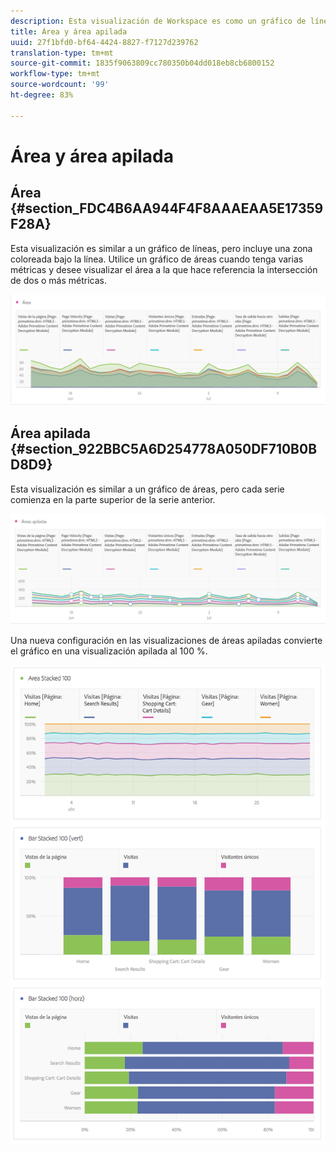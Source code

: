 ```yaml
---
description: Esta visualización de Workspace es como un gráfico de líneas, pero con un área de color debajo de la línea.
title: Área y área apilada
uuid: 27f1bfd0-bf64-4424-8827-f7127d239762
translation-type: tm+mt
source-git-commit: 1835f9063809cc780350b04dd018eb8cb6800152
workflow-type: tm+mt
source-wordcount: '99'
ht-degree: 83%

---
```



# Área y área apilada

## Área {#section_FDC4B6AA944F4F8AAAEAA5E17359F28A}

Esta visualización es similar a un gráfico de líneas, pero incluye una zona coloreada bajo la línea. Utilice un gráfico de áreas cuando tenga varias métricas y desee visualizar el área a la que hace referencia la intersección de dos o más métricas.

![](assets/area.png)

## Área apilada {#section_922BBC5A6D254778A050DF710B0BD8D9}

Esta visualización es similar a un gráfico de áreas, pero cada serie comienza en la parte superior de la serie anterior.

![](assets/area-stacked.png)

Una nueva configuración en las visualizaciones de áreas apiladas convierte el gráfico en una visualización apilada al 100 %.

![](assets/areastacked100.png)

